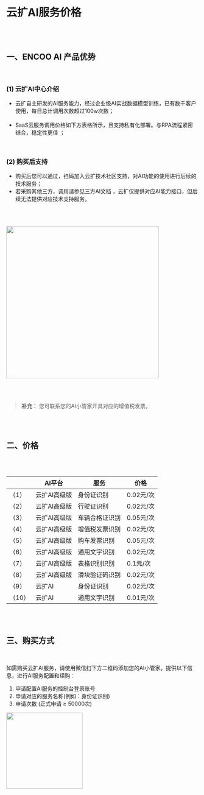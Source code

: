 # 云扩AI服务价格

<br><br>

## 一、ENCOO AI 产品优势 

<br>

### (1) 云扩AI中心介绍
* 云扩自主研发的AI服务能力，经过企业级AI实战数据模型训练，已有数千客户使用，每日总计调用次数超过100w次数；<br><br> 
* SaaS云服务调用价格如下方表格所示，且支持私有化部署。与RPA流程紧密结合，稳定性更佳 ；

<br>

### (2) 购买后支持

* 购买后您可以通过，扫码加入云扩技术社区支持，对AI功能的使用进行后续的技术服务；
* 若采购其他三方，调用请参见三方AI文档 ，云扩仅提供对应AI能力接口，但后续无法提供对应技术支持服务。

<br><br>


<img width = '400'  src ="https://doria-encooacademyimages.oss-cn-shanghai.aliyuncs.com/2023/01/11/16734241932261.jpg"/>

<br><br>

> **补充：** 您可联系您的AI小管家开具对应的增值税发票。

<br><br>

## 二、价格

<br><br>

<table>
<thead>
  <tr>
    <th></th>
    <th>AI平台</th>
    <th>服务</th>
    <th>价格</th>
  </tr>
</thead>
<tbody>
  <tr>
    <td>（1）</td>
    <td>云扩AI高级版</td>
    <td>身份证识别</td>
    <td>0.02元/次</td>
  </tr>
  <tr>
    <td>（2）</td>
    <td>云扩AI高级版</td>
    <td>行驶证识别</td>
    <td>0.02元/次</td>
  </tr>
  <tr>
    <td>（3）</td>
    <td>云扩AI高级版</td>
    <td>车辆合格证识别</td>
    <td>0.05元/次</td>
  </tr>
  <tr>
    <td>（4）</td>
    <td>云扩AI高级版</td>
    <td>增值税发票识别</td>
    <td>0.02元/次</td>
  </tr>
  <tr>
    <td>（5）</td>
    <td>云扩AI高级版</td>
    <td>购车发票识别</td>
    <td>0.05元/次</td>
  </tr>
  <tr>
    <td>（6）</td>
    <td>云扩AI高级版</td>
    <td>通用文字识别</td>
    <td>0.02元/次</td>
  </tr>
  <tr>
    <td>（7）</td>
    <td>云扩AI高级版</td>
    <td>表格识别识别</td>
    <td>0.1元/次</td>
  </tr>
  <tr>
    <td>（8）</td>
    <td>云扩AI高级版</td>
    <td>滑块验证码识别</td>
    <td>0.02元/次</td>
  </tr>
  <tr>
    <td>（9）</td>
    <td>云扩AI</td>
    <td>身份证识别</td>
    <td>0.02元/次</td>
  </tr>
  <tr>
    <td>（10）</td>
    <td>云扩AI</td>
    <td>通用文字识别</td>
    <td>0.01元/次</td>
  </tr>
</tbody>
</table>

<br><br>

## 三、购买方式

<br>

如需购买云扩AI服务，请使用微信扫下方二维码添加您的AI小管家。提供以下信息，进行AI服务配置和续购：

1. 申请配置AI服务的控制台登录账号
2. 申请对应的服务名称(例如：身份证识别) 
3. 申请次数 (正式申请 ≥ 50000次)


<img width = '200'  src ="https://docimages.blob.core.chinacloudapi.cn/images/Activities/AI/AIContact.png"/>
